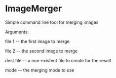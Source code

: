 # ImageMerger
Simple command line tool for merging images

Arguments:

file 1 -- the first image to merge

file 2 -- the second image to merge

dest file -- a non-existent file to create for the result

mode -- the merging mode to use
